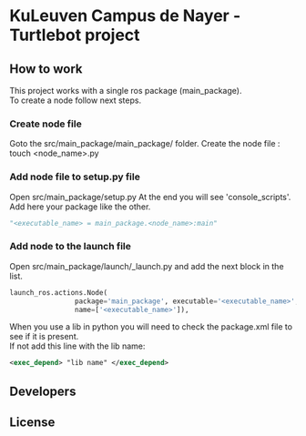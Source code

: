# KuLeuven Campus de Nayer - Turtlebot project

## How to work
This project works with a single ros package (main_package).    
To create a node follow next steps.

### Create node file
Goto the src/main_package/main_package/ folder.
Create the node file : touch <node_name>.py

### Add node file to setup.py file
Open src/main_package/setup.py
At the end you will see 'console_scripts'. Add here your package like the other.

```python  
"<executable_name> = main_package.<node_name>:main"  
```

### Add node to the launch file
Open src/main_package/launch/_launch.py and add the next block in the list.
 
```python
launch_ros.actions.Node(
                package='main_package', executable='<executable_name>', output='screen',
                name=['<executable_name>']),
```

When you use a lib in python you will need to check the package.xml file to see if it is present.  
If not add this line with the lib name:  

```xml
<exec_depend> "lib name" </exec_depend>  
```

## Developers

## License
